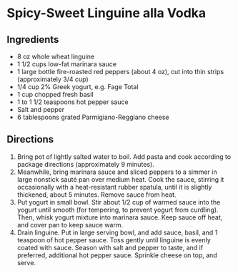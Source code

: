 # Spicy-Sweet Linguine alla Vodka

## Ingredients

- 8 oz whole wheat linguine
- 1 1/2 cups low-fat marinara sauce
- 1 large bottle fire-roasted red peppers (about 4 oz), cut into thin strips (approximately 3/4 cup)
- 1/4 cup 2% Greek yogurt, e.g. Fage Total
- 1 cup chopped fresh basil
- 1 to 1 1/2 teaspoons hot pepper sauce
- Salt and pepper
- 6 tablespoons grated Parmigiano-Reggiano cheese

## Directions

1. Bring pot of lightly salted water to boil. Add pasta and cook according to package directions (approximately 9 minutes).
2. Meanwhile, bring marinara sauce and sliced peppers to a simmer in large nonstick sauté pan over medium heat. Cook the sauce, stirring it occasionally with a heat-resistant rubber spatula, until it is slightly thickened, about 5 minutes. Remove sauce from heat.
3. Put yogurt in small bowl. Stir about 1/2 cup of warmed sauce into the yogurt until smooth (for tempering, to prevent yogurt from curdling). Then, whisk yogurt mixture into marinara sauce. Keep sauce off heat, and cover pan to keep sauce warm.
4. Drain linguine. Put in large serving bowl, and add sauce, basil, and 1 teaspoon of hot pepper sauce. Toss gently until linguine is evenly coated with sauce. Season with salt and pepper to taste, and if preferred, additional hot pepper sauce. Sprinkle cheese on top, and serve. 